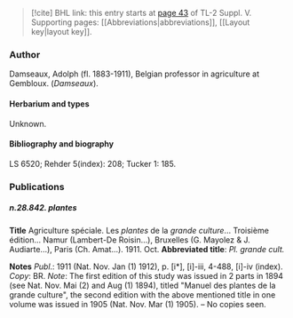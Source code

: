 > [!cite] BHL link: this entry starts at [page 43](https://www.biodiversitylibrary.org/item/103833#page/55/mode/1up) of TL-2 Suppl. V.
> Supporting pages: [[Abbreviations|abbreviations]], [[Layout key|layout key]].

### Author

Damseaux, Adolph (fl. 1883-1911), Belgian professor in agriculture at Gembloux. (*Damseaux*).

#### Herbarium and types

Unknown.

#### Bibliography and biography

LS 6520; Rehder 5(index): 208; Tucker 1: 185.

### Publications

##### n.28.842. plantes

**Title**
Agriculture spéciale. Les *plantes* de la *grande culture*... Troisième édition... Namur (Lambert-De Roisin...), Bruxelles (G. Mayolez & J. Audiarte...), Paris (Ch. Amat...). 1911. Oct.
**Abbreviated title**: *Pl. grande cult.*

**Notes**
*Publ*.: 1911 (Nat. Nov. Jan (1) 1912), p. \[i\*\], \[i\]-iii, 4-488, \[i\]-iv (index). *Copy*: BR.
*Note*: The first edition of this study was issued in 2 parts in 1894 (see Nat. Nov. Mai (2) and Aug (1) 1894), titled "Manuel des plantes de la grande culture", the second edition with the above mentioned title in one volume was issued in 1905 (Nat. Nov. Mar (1) 1905). – No copies seen.


